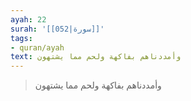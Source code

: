 ```yaml
---
ayah: 22
surah: '[[052|سورة]]'
tags:
- quran/ayah
text: وأمددناهم بفاكهة ولحم مما يشتهون
---
```

> وأمددناهم بفاكهة ولحم مما يشتهون
